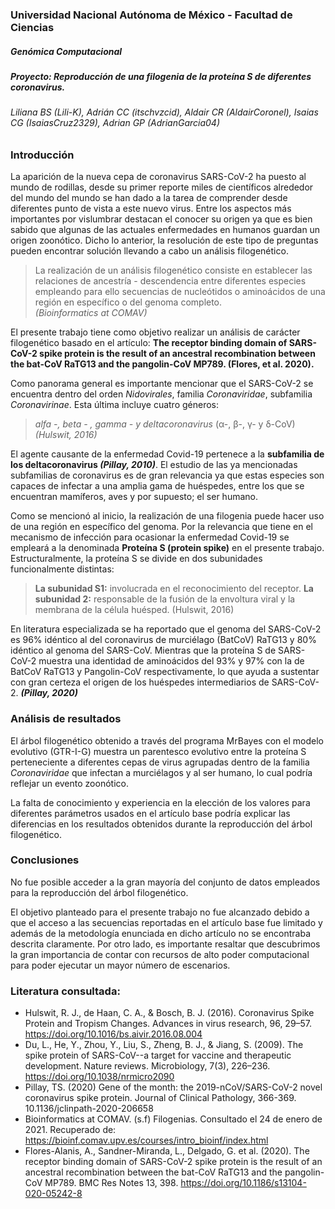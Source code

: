 ### Universidad Nacional Autónoma de México - Facultad de Ciencias
##### Genómica Computacional
##### Proyecto: Reproducción de una filogenia de la proteína S de diferentes coronavirus.
###### Liliana BS (Lili-K), Adrián CC (itschvzcid), Aldair CR (AldairCoronel), Isaias CG (IsaiasCruz2329), Adrian GP (AdrianGarcia04)

### Introducción
La aparición de la nueva cepa de coronavirus SARS-CoV-2 ha puesto al mundo de rodillas, desde su primer reporte miles de científicos alrededor del mundo del mundo se han dado a la tarea de comprender desde diferentes punto de vista a este nuevo virus. Entre los aspectos más importantes por vislumbrar destacan el conocer su origen ya que es bien sabido que algunas de las actuales enfermedades en humanos guardan un origen zoonótico. Dicho lo anterior, la resolución de este tipo de preguntas pueden encontrar solución llevando a cabo un análisis filogenético.

> La realización de un análisis filogenético consiste en establecer las relaciones de ancestría - descendencia entre diferentes especies empleando para ello secuencias de nucleótidos o aminoácidos de una región en específico o del genoma
completo.  
*(Bioinformatics at COMAV)*

El presente trabajo tiene como objetivo realizar un análisis de carácter filogenético basado en el artículo: **The receptor binding domain of SARS-CoV-2 spike protein is the result of an ancestral recombination between the bat-CoV RaTG13 and the pangolin-CoV MP789. (Flores, et al. 2020).** 

Como panorama general es importante mencionar que el SARS-CoV-2 se encuentra dentro del orden *Nidovirales*, familia *Coronaviridae*, subfamilia *Coronavirinae*. Esta última incluye cuatro géneros: 
> *alfa -, beta - , gamma - y deltacoronavirus* (α-, β-, γ- y δ-CoV) 
*(Hulswit, 2016)*

El agente causante de la enfermedad Covid-19 pertenece a la **subfamilia de los deltacoronavirus *(Pillay, 2010)***. El estudio de las ya mencionadas subfamilias de coronavirus es de gran relevancia ya que estas especies son capaces de infectar a una amplia gama de huéspedes, entre los que se encuentran mamíferos, aves y por supuesto; el ser humano.

Como se mencionó al inicio, la realización de una filogenia puede hacer uso de una región en específico del genoma. Por la relevancia que tiene en el mecanismo de infección para ocasionar la enfermedad Covid-19 se empleará a la denominada **Proteína S (protein spike)** en el presente trabajo. Estructuralmente, la proteína S se divide  en dos subunidades funcionalmente distintas: 

> **La subunidad S1:**  involucrada en el reconocimiento del receptor.
> **La subunidad 2:** responsable de la fusión de la envoltura viral y la membrana  de la célula huésped.
(Hulswit, 2016)

En literatura especializada se ha reportado que el genoma del SARS-CoV-2 es 96% idéntico al del coronavirus de murciélago (BatCoV) RaTG13 y 80% idéntico al genoma del SARS-CoV. Mientras que la proteína S de SARS-CoV-2 muestra una identidad de aminoácidos del 93% y 97% con la de BatCoV RaTG13 y Pangolin-CoV respectivamente, lo que ayuda a sustentar con gran certeza el origen de los huéspedes intermediarios de SARS-CoV-2. ***(Pillay, 2020)***

### Análisis de resultados

El árbol filogenético obtenido a través del programa MrBayes con el modelo evolutivo (GTR-I-G) muestra un parentesco evolutivo entre la proteína S perteneciente a diferentes cepas de virus agrupadas dentro de la familia  *Coronaviridae* que infectan  a murciélagos y al ser humano, lo cual podría reflejar un evento zoonótico.

La falta de conocimiento y experiencia en la elección de los valores para diferentes parámetros usados en el artículo base podría explicar las diferencias en los resultados obtenidos durante la reproducción del árbol filogenético.



### Conclusiones

No fue posible acceder a la gran mayoría del conjunto de datos empleados para la reproducción del árbol filogenético.

El objetivo planteado para el presente trabajo no fue alcanzado debido a que el acceso a las secuencias reportadas en el artículo base fue limitado y además de la metodología enunciada en dicho artículo no se encontraba descrita claramente. Por otro lado, es importante resaltar que descubrimos la gran importancia de contar con recursos de alto poder computacional para poder ejecutar un mayor número de escenarios.


### Literatura consultada:

+ Hulswit, R. J., de Haan, C. A., & Bosch, B. J. (2016). Coronavirus Spike Protein and Tropism Changes. Advances in virus research, 96, 29–57. https://doi.org/10.1016/bs.aivir.2016.08.004
+ Du, L., He, Y., Zhou, Y., Liu, S., Zheng, B. J., & Jiang, S. (2009). The spike protein of SARS-CoV--a target for vaccine and therapeutic development. Nature reviews. Microbiology, 7(3), 226–236. https://doi.org/10.1038/nrmicro2090
+ Pillay, TS. (2020) Gene of the month: the 2019-nCoV/SARS-CoV-2 novel coronavirus spike protein. Journal of Clinical Pathology, 366-369. 10.1136/jclinpath-2020-206658
+ Bioinformatics at COMAV. (s.f) Filogenias. Consultado el 24 de enero de 2021. Recuperado de: https://bioinf.comav.upv.es/courses/intro_bioinf/index.html
+ Flores-Alanis, A., Sandner-Miranda, L., Delgado, G. et al. (2020). The receptor binding domain of SARS-CoV-2 spike protein is the result of an ancestral recombination between the bat-CoV RaTG13 and the pangolin-CoV MP789. BMC Res Notes 13, 398. https://doi.org/10.1186/s13104-020-05242-8
